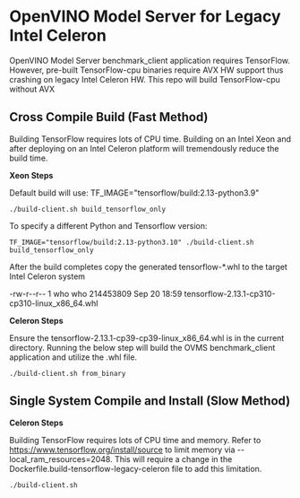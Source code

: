 # OpenVINO Model Server for Legacy Intel Celeron

OpenVINO Model Server benchmark_client application requires TensorFlow. However, pre-built TensorFlow-cpu binaries require AVX HW support thus crashing on legacy Intel Celeron HW. This repo will build TensorFlow-cpu without AVX


## Cross Compile Build (Fast Method)

Building TensorFlow requires lots of CPU time. Building on an Intel Xeon and after deploying on an Intel Celeron platform will tremendously reduce the build time.

<b>Xeon Steps</b>

Default build will use: TF_IMAGE="tensorflow/build:2.13-python3.9"

```
./build-client.sh build_tensorflow_only
```

To specify a different Python and Tensorflow version:

```
TF_IMAGE="tensorflow/build:2.13-python3.10" ./build-client.sh build_tensorflow_only
```

After the build completes copy the generated tensorflow-*.whl to the target Intel Celeron system

-rw-r--r-- 1 who who 214453809 Sep 20 18:59 tensorflow-2.13.1-cp310-cp310-linux_x86_64.whl

<b>Celeron Steps</b>

Ensure the tensorflow-2.13.1-cp39-cp39-linux_x86_64.whl is in the current directory. Running the below step will build the OVMS benchmark_client application and utilize the .whl file.

```
./build-client.sh from_binary
```

## Single System Compile and Install (Slow Method)

<b>Celeron Steps</b>

Building TensorFlow requires lots of CPU time and memory. Refer to https://www.tensorflow.org/install/source to limit memory via --local_ram_resources=2048. This will require a change in the Dockerfile.build-tensorflow-legacy-celeron file to add this limitation.

```
./build-client.sh
```
